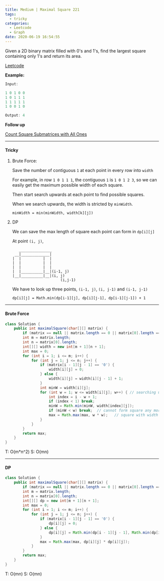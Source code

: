 ```yaml
---
title: Medium | Maximal Square 221
tags:
  - tricky
categories:
  - Leetcode
  - Graph
date: 2020-06-19 16:54:55
---
```


Given a 2D binary matrix filled with 0's and 1's, find the largest square containing only 1's and return its area.

[Leetcode](https://leetcode.com/problems/maximal-square/)

<!--more-->

**Example:**

```javascript
Input: 

1 0 1 0 0
1 0 1 1 1
1 1 1 1 1
1 0 0 1 0

Output: 4
```

**Follow up**

[Count Square Submatrices with All Ones](https://leetcode.com/problems/count-square-submatrices-with-all-ones/)

---

#### Tricky 

1. Brute Force:

   Save the number of contiguous `1` at each point in every row into `width`

   For example, in row `1 0 1 1 1`, the contiguous `1` is `1 0 1 2 3`, so we can easily get the maximum possible width of each square.

   Then start search upwards at each point to find possible squares.

   When we search upwards, the width is stricted by `minWidth`. 

   `minWidth = min(minWidth, width[k][j])`

2. DP

   We can save the max length of square each point can form in `dp[i][j]`

   At point `(i, j)`, 

   ```
      _______________
    __|_____________|
   |  |          |  |
   |  |          |  |
   |  |          |  |
   |  |__________|__|(i-1, j)
   |__|__________|__|(i, j)
   						 (i,j-1)
   ```

   We have to look up three points, `(i-1, j)`, `(i, j-1)` and `(i-1, j-1)`

   `dp[i][j] = Math.min(dp[i-1][j], dp[i][j-1], dp[i-1][j-1]) + 1`

---

#### Brute Force 

```java
class Solution {
    public int maximalSquare(char[][] matrix) {
        if (matrix == null || matrix.length == 0 || matrix[0].length == 0) return 0;
        int m = matrix.length;
        int n = matrix[0].length;
        int[][] width = new int[m + 1][n + 1];
        int max = 0;
        for (int i = 1; i <= m; i++) {
            for (int j = 1; j <= n; j++) {
                if (matrix[i - 1][j - 1] == '0') {
                    width[i][j] = 0;
                } else {
                    width[i][j] = width[i][j - 1] + 1;
                }
                int minW = width[i][j];
                for (int w = 1; w <= width[i][j]; w++) { // searching upward
                    int index = i - w + 1;
                    if (index < 1) break;
                    minW = Math.min(minW, width[index][j]);
                    if (minW < w) break;  // cannot form square any more
                    max = Math.max(max, w * w);   // square with width w
                }
            }
        }
        return max;
    }
}
```

T: O(m\*n^2)			S: O(mn)

---

#### DP

```java
class Solution {
    public int maximalSquare(char[][] matrix) {
        if (matrix == null || matrix.length == 0 || matrix[0].length == 0) return 0;
        int m = matrix.length;
        int n = matrix[0].length;
        int[][] dp = new int[m + 1][n + 1];
        int max = 0;
        for (int i = 1; i <= m; i++) {
            for (int j = 1; j <= n; j++) {
                if (matrix[i - 1][j - 1] == '0') {
                    dp[i][j] = 0;
                } else {
                    dp[i][j] = Math.min(dp[i - 1][j - 1], Math.min(dp[i][j - 1], dp[i - 1][j])) + 1;
                }
                max = Math.max(max, dp[i][j] * dp[i][j]);
            }
        }
        return max;
    }
}
```

T: O(mn)		S: O(mn)



